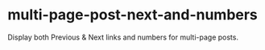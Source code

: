 multi-page-post-next-and-numbers
================================

Display both Previous &amp; Next links and numbers for multi-page posts.
